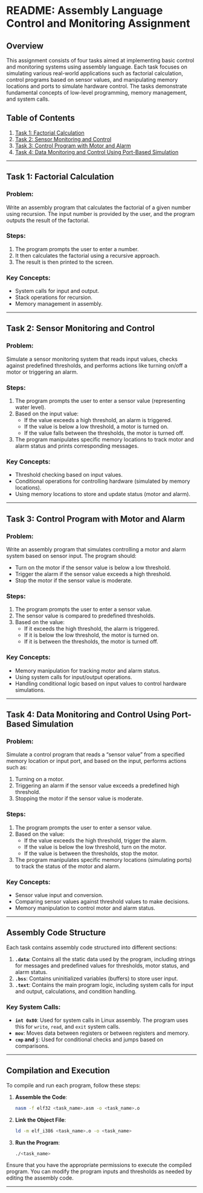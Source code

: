 # README: Assembly Language Control and Monitoring Assignment

## Overview
This assignment consists of four tasks aimed at implementing basic control and monitoring systems using assembly language. Each task focuses on simulating various real-world applications such as factorial calculation, control programs based on sensor values, and manipulating memory locations and ports to simulate hardware control. The tasks demonstrate fundamental concepts of low-level programming, memory management, and system calls.

## Table of Contents
1. [Task 1: Factorial Calculation](#task-1-factorial-calculation)
2. [Task 2: Sensor Monitoring and Control](#task-2-sensor-monitoring-and-control)
3. [Task 3: Control Program with Motor and Alarm](#task-3-control-program-with-motor-and-alarm)
4. [Task 4: Data Monitoring and Control Using Port-Based Simulation](#task-4-data-monitoring-and-control-using-port-based-simulation)

---

## Task 1: Factorial Calculation

### Problem:
Write an assembly program that calculates the factorial of a given number using recursion. The input number is provided by the user, and the program outputs the result of the factorial.

### Steps:
1. The program prompts the user to enter a number.
2. It then calculates the factorial using a recursive approach.
3. The result is then printed to the screen.

### Key Concepts:
- System calls for input and output.
- Stack operations for recursion.
- Memory management in assembly.

---

## Task 2: Sensor Monitoring and Control

### Problem:
Simulate a sensor monitoring system that reads input values, checks against predefined thresholds, and performs actions like turning on/off a motor or triggering an alarm.

### Steps:
1. The program prompts the user to enter a sensor value (representing water level).
2. Based on the input value:
   - If the value exceeds a high threshold, an alarm is triggered.
   - If the value is below a low threshold, a motor is turned on.
   - If the value falls between the thresholds, the motor is turned off.
3. The program manipulates specific memory locations to track motor and alarm status and prints corresponding messages.

### Key Concepts:
- Threshold checking based on input values.
- Conditional operations for controlling hardware (simulated by memory locations).
- Using memory locations to store and update status (motor and alarm).

---

## Task 3: Control Program with Motor and Alarm

### Problem:
Write an assembly program that simulates controlling a motor and alarm system based on sensor input. The program should:
- Turn on the motor if the sensor value is below a low threshold.
- Trigger the alarm if the sensor value exceeds a high threshold.
- Stop the motor if the sensor value is moderate.

### Steps:
1. The program prompts the user to enter a sensor value.
2. The sensor value is compared to predefined thresholds.
3. Based on the value:
   - If it exceeds the high threshold, the alarm is triggered.
   - If it is below the low threshold, the motor is turned on.
   - If it is between the thresholds, the motor is turned off.

### Key Concepts:
- Memory manipulation for tracking motor and alarm status.
- Using system calls for input/output operations.
- Handling conditional logic based on input values to control hardware simulations.

---

## Task 4: Data Monitoring and Control Using Port-Based Simulation

### Problem:
Simulate a control program that reads a “sensor value” from a specified memory location or input port, and based on the input, performs actions such as:
1. Turning on a motor.
2. Triggering an alarm if the sensor value exceeds a predefined high threshold.
3. Stopping the motor if the sensor value is moderate.

### Steps:
1. The program prompts the user to enter a sensor value.
2. Based on the value:
   - If the value exceeds the high threshold, trigger the alarm.
   - If the value is below the low threshold, turn on the motor.
   - If the value is between the thresholds, stop the motor.
3. The program manipulates specific memory locations (simulating ports) to track the status of the motor and alarm.

### Key Concepts:
- Sensor value input and conversion.
- Comparing sensor values against threshold values to make decisions.
- Memory manipulation to control motor and alarm status.

---

## Assembly Code Structure

Each task contains assembly code structured into different sections:

1. **`.data`**: Contains all the static data used by the program, including strings for messages and predefined values for thresholds, motor status, and alarm status.
2. **`.bss`**: Contains uninitialized variables (buffers) to store user input.
3. **`.text`**: Contains the main program logic, including system calls for input and output, calculations, and condition handling.

### Key System Calls:
- **`int 0x80`**: Used for system calls in Linux assembly. The program uses this for `write`, `read`, and `exit` system calls.
- **`mov`**: Moves data between registers or between registers and memory.
- **`cmp` and `j`**: Used for conditional checks and jumps based on comparisons.

---

## Compilation and Execution

To compile and run each program, follow these steps:

1. **Assemble the Code**:
   ```bash
   nasm -f elf32 <task_name>.asm -o <task_name>.o
   ```

2. **Link the Object File**:
   ```bash
   ld -m elf_i386 <task_name>.o -o <task_name>
   ```

3. **Run the Program**:
   ```bash
   ./<task_name>
   ```

Ensure that you have the appropriate permissions to execute the compiled program. You can modify the program inputs and thresholds as needed by editing the assembly code.

---


